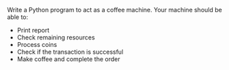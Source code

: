 Write a Python program to act as a coffee machine. Your machine should be able to:
- Print report
- Check remaining resources
- Process coins
- Check if the transaction is successful
- Make coffee and complete the order
